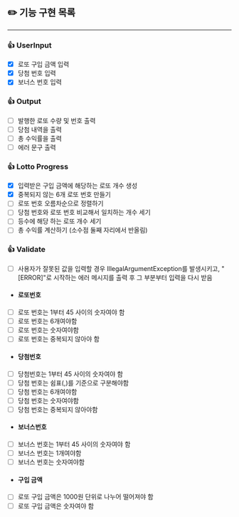 ## ✏️ 기능 구현 목록

---

### 👍 UserInput

- [x] 로또 구입 금액 입력
- [x] 당첨 번호 입력
- [x] 보너스 번호 입력

### 👍 Output

- [ ] 발행한 로또 수량 및 번호 출력
- [ ] 당첨 내역을 출력
- [ ] 총 수익률을 출력
- [ ] 에러 문구 출력

### 👍 Lotto Progress

- [X] 입력받은 구입 금액에 해당하는 로또 개수 생성
- [x] 중복되지 않는 6개 로또 번호 만들기
- [ ] 로또 번호 오름차순으로 정렬하기
- [ ] 당첨 번호와 로또 번호 비교해서 일치하는 개수 세기
- [ ] 등수에 해당 하는 로또 개수 세기
- [ ] 총 수익률 계산하기 (소수점 둘째 자리에서 반올림)

### 👍 Validate

- [ ] 사용자가 잘못된 값을 입력할 경우 IllegalArgumentException를 발생시키고, "[ERROR]"로 시작하는 에러 메시지를 출력 후 그 부분부터 입력을 다시 받음

- #### 로또번호
- [ ] 로또 번호는 1부터 45 사이의 숫자여야 함
- [ ] 로또 번호는 6개여야함
- [ ] 로또 번호는 숫자여야함
- [ ] 로또 번호는 중복되지 않아야 함
-  #### 당첨번호
- [ ] 당첨번호는 1부터 45 사이의 숫자여야 함
- [ ] 당첨 번호는 쉼표(,)를 기준으로 구분해야함
- [ ] 당첨 번호는 6개여야함
- [ ] 당첨 번호는 숫자여야함
- [ ] 당첨 번호는 중복되지 않아야함
-  #### 보너스번호
- [ ] 보너스 번호는 1부터 45 사이의 숫자여야 함
- [ ] 보너스 번호는 1개여야함
- [ ] 보너스 번호는 숫자여야함
-  #### 구입 금액
- [ ] 로또 구입 금액은 1000원 단위로 나누어 떨어져야 함
- [ ] 로또 구입 금액은 숫자여야 함 